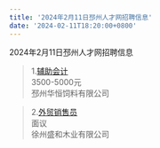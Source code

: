```yaml
---
title: '2024年2月11日邳州人才网招聘信息'
date: '2024-02-11T18:20:00+0800'
---
```

2024年2月11日邳州人才网招聘信息
<!--more-->
>1.[辅助会计](https://www.pzhr.com/job/17938.html)<br>
>3500-5000元<br>
>邳州华恒饲料有限公司

>2.[外贸销售员](https://www.pzhr.com/job/17865.html)<br>
>面议<br>
>徐州盛和木业有限公司

